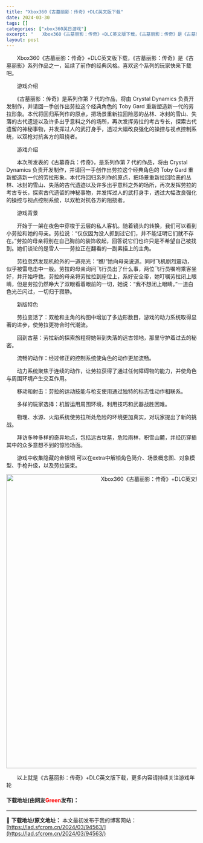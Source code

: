 ```yaml
---
title: "Xbox360《古墓丽影：传奇》+DLC英文版下载"
date: 2024-03-30
tags: []
categories: ["xbox360英日游戏"]
excerpt: "　　Xbox360《古墓丽影：传奇》+DLC英文版下载，《古墓丽影：传奇》是《古墓丽影》系列作品之一，延续了前作的经典风格。喜欢这个系列的玩家快来下载吧。 　　游戏介绍 　　《古墓丽影：传奇》是系列作第 7 代的作品，将由 Crystal Dynamics 负责开发制作，并请回一手创作出劳拉这个经典&hellip;"
layout: post
---
```


 <p>　　Xbox360《古墓丽影：传奇》+DLC英文版下载，《古墓丽影：传奇》是《古墓丽影》系列作品之一，延续了前作的经典风格。喜欢这个系列的玩家快来下载吧。</p> <p>　　游戏介绍</p> <p>　　《古墓丽影：传奇》是系列作第 7 代的作品，将由 Crystal Dynamics 负责开发制作，并请回一手创作出劳拉这个经典角色的 Toby Gard 重新塑造新一代的劳拉形象。本代将回归系列作的原点，把场景重新拉回险恶的丛林、冰封的雪山、失落的古代遗迹以及许多出乎意料之外的场所，再次发挥劳拉的考古专长，探索古代遗留的神秘事物，并发挥过人的武打身手，透过大幅改良强化的操控与视点控制系统，以双枪对抗各方的阻挠者。</p> <p>　　游戏介绍</p> <p>　　本次所发表的《古墓奇兵：传奇》，是系列作第 7 代的作品，将由 Crystal Dynamics 负责开发制作，并请回一手创作出劳拉这个经典角色的 Toby Gard 重新塑造新一代的劳拉形象。本代将回归系列作的原点，把场景重新拉回险恶的丛林、冰封的雪山、失落的古代遗迹以及许多出乎意料之外的场所，再次发挥劳拉的考古专长，探索古代遗留的神秘事物，并发挥过人的武打身手，透过大幅改良强化的操控与视点控制系统，以双枪对抗各方的阻挠者。</p> <p>　　游戏背景</p> <p>　　开始于一架在夜色中穿梭于云层的私人客机。随着镜头的转换，我们可以看到小劳拉和她的母亲。劳拉说：&ldquo;仅仅因为没人抓到过它们，并不能证明它们就不存在。&rdquo;劳拉的母亲将别在自己胸前的装饰收起，回答说它们也许只是不希望自己被找到。她们谈论的是雪人&mdash;&mdash;劳拉正在翻看的一副素描上的主角。</p> <p>　　劳拉忽然发现机舱外的一道亮光：&ldquo;瞧!&rdquo;她向母亲说道。同时飞机剧烈震动，似乎被雷电击中一般。劳拉的母亲询问飞行员出了什么事，两位飞行员嘱咐乘客坐好，并开始呼救。劳拉的母亲将劳拉拉到座位上，系好安全带，她叮嘱劳拉闭上眼睛，但是劳拉仍然睁大了双眼看着眼前的一切，她说：&ldquo;我不想闭上眼睛。&rdquo;一道白色光芒闪过，一切归于寂静。</p> <p>　　新版特色</p> <p>　　劳拉变活了：双枪和主角的构图中增加了多边形数目，游戏的动力系统取得显著的进步，使劳拉更符合时代潮流。</p> <p>　　回到古墓：劳拉新的探索旅程将她带到失落的远古领地，那里守护着过去的秘密。</p> <p>　　流畅的动作：经过修正的控制系统使角色的动作更加流畅。</p> <p>　　动力系统聚焦于连续的动作，让劳拉获得了通过任何障碍物的能力，并使角色与周围环境产生交互作用。</p> <p>　　移动和射击：劳拉的运动技能与枪支使用通过独特的标志性动作相联系。</p> <p>　　多样的玩家选择：机智运用周围环境，利用技巧和武器战胜困难。</p> <p>　　物理、水源、火焰系统使劳拉所处危险的环境更加真实，对玩家提出了新的挑战。</p> <p>　　拜访多种多样的奇异地点，包括远古坟墓，危险雨林，积雪山麓，并经历穿插其中的众多意想不到的惊险场面。</p> <p>　　游戏中收集隐藏的金银铜 可以在extra中解锁角色简介、场景概念图、对象模型、手枪升级，以及劳拉装束。</p> <p align="center"><img align="" border="0" src="https://lad.sfcrom.cn/wp-content/uploads/2024/03/20240330_6607d32a1824c.jpg" width="778" alt="Xbox360《古墓丽影：传奇》+DLC英文版下载" /></p> <p>　　以上就是《古墓丽影：传奇》+DLC英文版下载，更多内容请持续关注游戏年轮</p> <p><h4>下载地址(由网友<font color="red">Green</font>发布)：</h4></p> 

---
📖 **下载地址/原文地址：** 本文最初发布于我的博客网站：[https://lad.sfcrom.cn/2024/03/94563/](https://lad.sfcrom.cn/2024/03/94563/)
